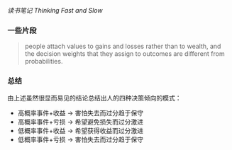 _读书笔记_
_Thinking Fast and Slow_

### 一些片段
> people attach values to gains and losses rather than to wealth, and the decision weights that they assign to outcomes are different from probabilities.

### 总结
由上述虽然很显而易见的结论总结出人的四种决策倾向的模式：
* 高概率事件+收益 -> 害怕失去而过分趋于保守
* 高概率事件+亏损 -> 希望避免损失而过分激进
* 低概率事件+收益 -> 希望获得收益而过分激进
* 低概率事件+亏损 -> 害怕失去而过分趋于保守
